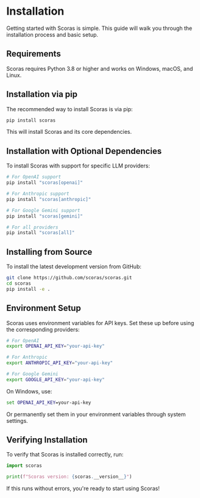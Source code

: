 # Installation

Getting started with Scoras is simple. This guide will walk you through the installation process and basic setup.

## Requirements

Scoras requires Python 3.8 or higher and works on Windows, macOS, and Linux.

## Installation via pip

The recommended way to install Scoras is via pip:

```bash
pip install scoras
```

This will install Scoras and its core dependencies.

## Installation with Optional Dependencies

To install Scoras with support for specific LLM providers:

```bash
# For OpenAI support
pip install "scoras[openai]"

# For Anthropic support
pip install "scoras[anthropic]"

# For Google Gemini support
pip install "scoras[gemini]"

# For all providers
pip install "scoras[all]"
```

## Installing from Source

To install the latest development version from GitHub:

```bash
git clone https://github.com/scoras/scoras.git
cd scoras
pip install -e .
```

## Environment Setup

Scoras uses environment variables for API keys. Set these up before using the corresponding providers:

```bash
# For OpenAI
export OPENAI_API_KEY="your-api-key"

# For Anthropic
export ANTHROPIC_API_KEY="your-api-key"

# For Google Gemini
export GOOGLE_API_KEY="your-api-key"
```

On Windows, use:

```cmd
set OPENAI_API_KEY=your-api-key
```

Or permanently set them in your environment variables through system settings.

## Verifying Installation

To verify that Scoras is installed correctly, run:

```python
import scoras

print(f"Scoras version: {scoras.__version__}")
```

If this runs without errors, you're ready to start using Scoras!
